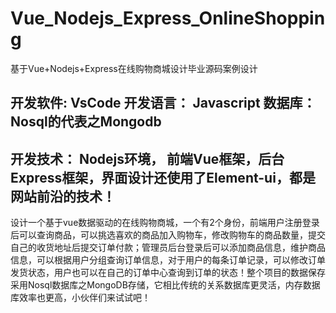 # Vue_Nodejs_Express_OnlineShopping
基于Vue+Nodejs+Express在线购物商城设计毕业源码案例设计

## 开发软件: VsCode    开发语言： Javascript  数据库：Nosql的代表之Mongodb

## 开发技术： Nodejs环境， 前端Vue框架，后台Express框架，界面设计还使用了Element-ui，都是网站前沿的技术！

  设计一个基于vue数据驱动的在线购物商城，一个有2个身份，前端用户注册登录后可以查询商品，可以挑选喜欢的商品加入购物车，修改购物车的商品数量，提交自己的收货地址后提交订单付款；管理员后台登录后可以添加商品信息，维护商品信息，可以根据用户分组查询订单信息，对于用户的每条订单记录，可以修改订单发货状态，用户也可以在自己的订单中心查询到订单的状态！整个项目的数据保存采用Nosql数据库之MongoDB存储，它相比传统的关系数据库更灵活，内存数据库效率也更高，小伙伴们来试试吧！
